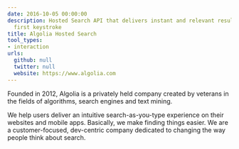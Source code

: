 ```yaml
---
date: 2016-10-05 00:00:00
description: Hosted Search API that delivers instant and relevant results from the
  first keystroke
title: Algolia Hosted Search
tool_types:
- interaction
urls:
  github: null
  twitter: null
  website: https://www.algolia.com
---
```


Founded in 2012, Algolia is a privately held company created by veterans in the fields of algorithms, search engines and text mining.

We help users deliver an intuitive search-as-you-type experience on their websites and mobile apps. Basically, we make finding things easier. We are a customer-focused, dev-centric company dedicated to changing the way people think about search.